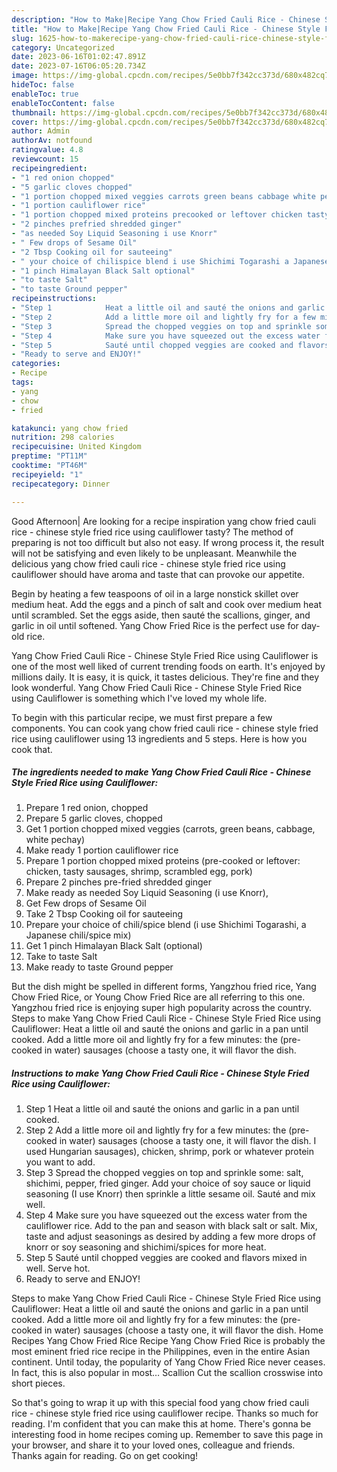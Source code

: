 ```yaml
---
description: "How to Make|Recipe Yang Chow Fried Cauli Rice - Chinese Style Fried Rice using Cauliflower {That is Simple"
title: "How to Make|Recipe Yang Chow Fried Cauli Rice - Chinese Style Fried Rice using Cauliflower {That is Simple"
slug: 1625-how-to-makerecipe-yang-chow-fried-cauli-rice-chinese-style-fried-rice-using-cauliflower-that-is-simple
category: Uncategorized
date: 2023-06-16T01:02:47.891Z
date: 2023-07-16T06:05:20.734Z
image: https://img-global.cpcdn.com/recipes/5e0bb7f342cc373d/680x482cq70/yang-chow-fried-cauli-rice-chinese-style-fried-rice-using-cauliflower-recipe-main-photo.jpg
hideToc: false
enableToc: true
enableTocContent: false
thumbnail: https://img-global.cpcdn.com/recipes/5e0bb7f342cc373d/680x482cq70/yang-chow-fried-cauli-rice-chinese-style-fried-rice-using-cauliflower-recipe-main-photo.jpg
cover: https://img-global.cpcdn.com/recipes/5e0bb7f342cc373d/680x482cq70/yang-chow-fried-cauli-rice-chinese-style-fried-rice-using-cauliflower-recipe-main-photo.jpg
author: Admin
authorAv: notfound
ratingvalue: 4.8
reviewcount: 15
recipeingredient:
- "1 red onion chopped"
- "5 garlic cloves chopped"
- "1 portion chopped mixed veggies carrots green beans cabbage white pechay"
- "1 portion cauliflower rice"
- "1 portion chopped mixed proteins precooked or leftover chicken tasty sausages shrimp scrambled egg pork"
- "2 pinches prefried shredded ginger"
- "as needed Soy Liquid Seasoning i use Knorr"
- " Few drops of Sesame Oil"
- "2 Tbsp Cooking oil for sauteeing"
- " your choice of chilispice blend i use Shichimi Togarashi a Japanese chilispice mix"
- "1 pinch Himalayan Black Salt optional"
- "to taste Salt"
- "to taste Ground pepper"
recipeinstructions:
- "Step 1            Heat a little oil and sauté the onions and garlic in a pan until cooked."
- "Step 2            Add a little more oil and lightly fry for a few minutes: the (pre-cooked in water) sausages (choose a tasty one, it will flavor the dish. I used Hungarian sausages), chicken, shrimp, pork or whatever protein you want to add."
- "Step 3            Spread the chopped veggies on top and sprinkle some: salt, shichimi, pepper, fried ginger. Add your choice of soy sauce or liquid seasoning (I use Knorr) then sprinkle a little sesame oil. Sauté and mix well."
- "Step 4            Make sure you have squeezed out the excess water from the cauliflower rice. Add to the pan and season with black salt or salt. Mix, taste and adjust seasonings as desired by adding a few more drops of knorr or soy seasoning and shichimi/spices for more heat."
- "Step 5            Sauté until chopped veggies are cooked and flavors mixed in well. Serve hot."
- "Ready to serve and ENJOY!"
categories:
- Recipe
tags:
- yang
- chow
- fried

katakunci: yang chow fried 
nutrition: 298 calories
recipecuisine: United Kingdom
preptime: "PT11M"
cooktime: "PT46M"
recipeyield: "1"
recipecategory: Dinner

---
```



Good Afternoon| Are looking for a recipe inspiration yang chow fried cauli rice - chinese style fried rice using cauliflower tasty? The method of preparing is not too difficult but also not easy. If wrong process it, the result will not be satisfying and even likely to be unpleasant. Meanwhile the delicious yang chow fried cauli rice - chinese style fried rice using cauliflower should have aroma and taste that can provoke our appetite.





Begin by heating a few teaspoons of oil in a large nonstick skillet over medium heat. Add the eggs and a pinch of salt and cook over medium heat until scrambled. Set the eggs aside, then sauté the scallions, ginger, and garlic in oil until softened. Yang Chow Fried Rice is the perfect use for day-old rice.

Yang Chow Fried Cauli Rice - Chinese Style Fried Rice using Cauliflower is one of the most well liked of current trending foods on earth. It's enjoyed by millions daily. It is easy, it is quick, it tastes delicious. They're fine and they look wonderful. Yang Chow Fried Cauli Rice - Chinese Style Fried Rice using Cauliflower is something which I've loved my whole life.


To begin with this particular recipe, we must first prepare a few components. You can cook yang chow fried cauli rice - chinese style fried rice using cauliflower using 13 ingredients and 5 steps. Here is how you cook that.

<!--inarticleads1-->

##### The ingredients needed to make Yang Chow Fried Cauli Rice - Chinese Style Fried Rice using Cauliflower:

1. Prepare 1 red onion, chopped
1. Prepare 5 garlic cloves, chopped
1. Get 1 portion chopped mixed veggies (carrots, green beans, cabbage, white pechay)
1. Make ready 1 portion cauliflower rice
1. Prepare 1 portion chopped mixed proteins (pre-cooked or leftover: chicken, tasty sausages, shrimp, scrambled egg, pork)
1. Prepare 2 pinches pre-fried shredded ginger
1. Make ready as needed Soy Liquid Seasoning (i use Knorr),
1. Get  Few drops of Sesame Oil
1. Take 2 Tbsp Cooking oil for sauteeing
1. Prepare  your choice of chili/spice blend (i use Shichimi Togarashi, a Japanese chili/spice mix)
1. Get 1 pinch Himalayan Black Salt (optional)
1. Take to taste Salt
1. Make ready to taste Ground pepper


But the dish might be spelled in different forms, Yangzhou fried rice, Yang Chow Fried Rice, or Young Chow Fried Rice are all referring to this one. Yangzhou fried rice is enjoying super high popularity across the country. Steps to make Yang Chow Fried Cauli Rice - Chinese Style Fried Rice using Cauliflower: Heat a little oil and sauté the onions and garlic in a pan until cooked. Add a little more oil and lightly fry for a few minutes: the (pre-cooked in water) sausages (choose a tasty one, it will flavor the dish. 

<!--inarticleads2-->

##### Instructions to make Yang Chow Fried Cauli Rice - Chinese Style Fried Rice using Cauliflower:

1. Step 1            Heat a little oil and sauté the onions and garlic in a pan until cooked.
1. Step 2            Add a little more oil and lightly fry for a few minutes: the (pre-cooked in water) sausages (choose a tasty one, it will flavor the dish. I used Hungarian sausages), chicken, shrimp, pork or whatever protein you want to add.
1. Step 3            Spread the chopped veggies on top and sprinkle some: salt, shichimi, pepper, fried ginger. Add your choice of soy sauce or liquid seasoning (I use Knorr) then sprinkle a little sesame oil. Sauté and mix well.
1. Step 4            Make sure you have squeezed out the excess water from the cauliflower rice. Add to the pan and season with black salt or salt. Mix, taste and adjust seasonings as desired by adding a few more drops of knorr or soy seasoning and shichimi/spices for more heat.
1. Step 5            Sauté until chopped veggies are cooked and flavors mixed in well. Serve hot.
1. Ready to serve and ENJOY!

Steps to make Yang Chow Fried Cauli Rice - Chinese Style Fried Rice using Cauliflower: Heat a little oil and sauté the onions and garlic in a pan until cooked. Add a little more oil and lightly fry for a few minutes: the (pre-cooked in water) sausages (choose a tasty one, it will flavor the dish. Home Recipes Yang Chow Fried Rice Recipe Yang Chow Fried Rice is probably the most eminent fried rice recipe in the Philippines, even in the entire Asian continent. Until today, the popularity of Yang Chow Fried Rice never ceases. In fact, this is also popular in most… Scallion Cut the scallion crosswise into short pieces. 

So that's going to wrap it up with this special food yang chow fried cauli rice - chinese style fried rice using cauliflower recipe. Thanks so much for reading. I'm confident that you can make this at home. There's gonna be interesting food in home recipes coming up. Remember to save this page in your browser, and share it to your loved ones, colleague and friends. Thanks again for reading. Go on get cooking!
